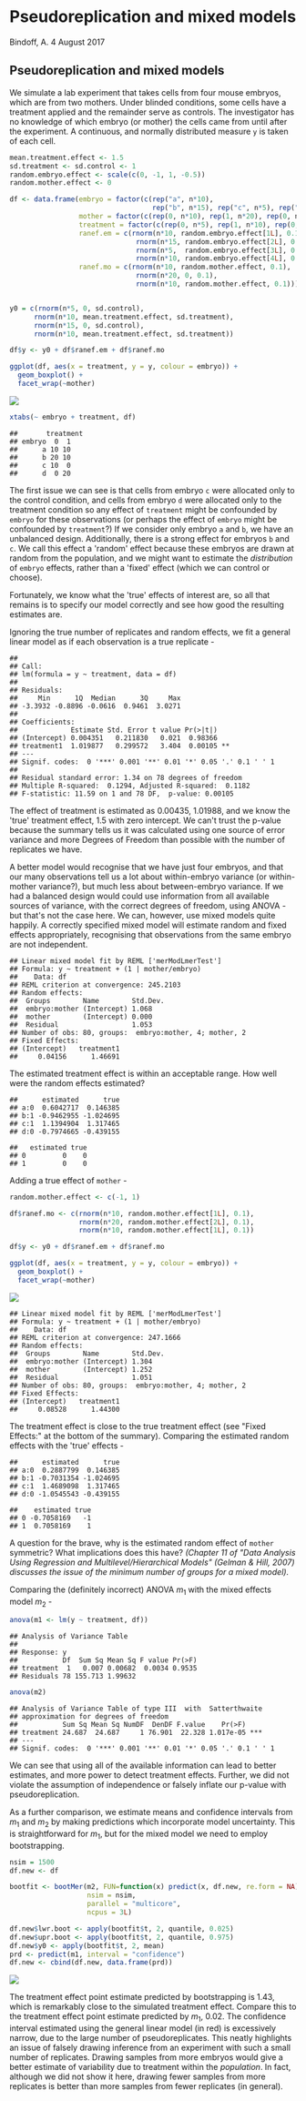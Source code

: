 Pseudoreplication and mixed models
================
Bindoff, A.
4 August 2017

Pseudoreplication and mixed models
----------------------------------

We simulate a lab experiment that takes cells from four mouse embryos, which are from two mothers. Under blinded conditions, some cells have a treatment applied and the remainder serve as controls. The investigator has no knowledge of which embryo (or mother) the cells came from until after the experiment. A continuous, and normally distributed measure `y` is taken of each cell.

``` r
mean.treatment.effect <- 1.5
sd.treatment <- sd.control <- 1
random.embryo.effect <- scale(c(0, -1, 1, -0.5))
random.mother.effect <- 0

df <- data.frame(embryo = factor(c(rep("a", n*10),
                                   rep("b", n*15), rep("c", n*5), rep("d", n*10))),
                 mother = factor(c(rep(0, n*10), rep(1, n*20), rep(0, n*10))),
                 treatment = factor(c(rep(0, n*5), rep(1, n*10), rep(0, n*15), rep(1, n*10))),
                 ranef.em = c(rnorm(n*10, random.embryo.effect[1L], 0.1),
                               rnorm(n*15, random.embryo.effect[2L], 0.1),
                               rnorm(n*5,  random.embryo.effect[3L], 0.1),
                               rnorm(n*10, random.embryo.effect[4L], 0.1)),
                 ranef.mo = c(rnorm(n*10, random.mother.effect, 0.1),
                               rnorm(n*20, 0, 0.1),
                               rnorm(n*10, random.mother.effect, 0.1)))


y0 = c(rnorm(n*5, 0, sd.control),
      rnorm(n*10, mean.treatment.effect, sd.treatment),
      rnorm(n*15, 0, sd.control),
      rnorm(n*10, mean.treatment.effect, sd.treatment))

df$y <- y0 + df$ranef.em + df$ranef.mo

ggplot(df, aes(x = treatment, y = y, colour = embryo)) + 
  geom_boxplot() +
  facet_wrap(~mother)
```

![](pseudoreplication_files/figure-markdown_github/simulation-1.png)

``` r
xtabs(~ embryo + treatment, df)
```

    ##       treatment
    ## embryo  0  1
    ##      a 10 10
    ##      b 20 10
    ##      c 10  0
    ##      d  0 20

The first issue we can see is that cells from embryo `c` were allocated only to the control condition, and cells from embryo `d` were allocated only to the treatment condition so any effect of `treatment` might be confounded by `embryo` for these observations (or perhaps the effect of `embryo` might be confounded by `treatment`?) If we consider only embryo `a` and `b`, we have an unbalanced design. Additionally, there is a strong effect for embryos `b` and `c`. We call this effect a 'random' effect because these embryos are drawn at random from the population, and we might want to estimate the *distribution* of `embryo` effects, rather than a 'fixed' effect (which we can control or choose).

Fortunately, we know what the 'true' effects of interest are, so all that remains is to specify our model correctly and see how good the resulting estimates are.

Ignoring the true number of replicates and random effects, we fit a general linear model as if each observation is a true replicate -

    ## 
    ## Call:
    ## lm(formula = y ~ treatment, data = df)
    ## 
    ## Residuals:
    ##     Min      1Q  Median      3Q     Max 
    ## -3.3932 -0.8896 -0.0616  0.9461  3.0271 
    ## 
    ## Coefficients:
    ##             Estimate Std. Error t value Pr(>|t|)   
    ## (Intercept) 0.004351   0.211830   0.021  0.98366   
    ## treatment1  1.019877   0.299572   3.404  0.00105 **
    ## ---
    ## Signif. codes:  0 '***' 0.001 '**' 0.01 '*' 0.05 '.' 0.1 ' ' 1
    ## 
    ## Residual standard error: 1.34 on 78 degrees of freedom
    ## Multiple R-squared:  0.1294, Adjusted R-squared:  0.1182 
    ## F-statistic: 11.59 on 1 and 78 DF,  p-value: 0.00105

The effect of treatment is estimated as 0.00435, 1.01988, and we know the 'true' treatment effect, 1.5 with zero intercept. We can't trust the p-value because the summary tells us it was calculated using one source of error variance and more Degrees of Freedom than possible with the number of replicates we have.

A better model would recognise that we have just four embryos, and that our many observations tell us a lot about within-embryo variance (or within-mother variance?), but much less about between-embryo variance. If we had a balanced design would could use information from all available sources of variance, with the correct degrees of freedom, using ANOVA - but that's not the case here. We can, however, use mixed models quite happily. A correctly specified mixed model will estimate random and fixed effects appropriately, recognising that observations from the same embryo are not independent.

    ## Linear mixed model fit by REML ['merModLmerTest']
    ## Formula: y ~ treatment + (1 | mother/embryo)
    ##    Data: df
    ## REML criterion at convergence: 245.2103
    ## Random effects:
    ##  Groups        Name        Std.Dev.
    ##  embryo:mother (Intercept) 1.068   
    ##  mother        (Intercept) 0.000   
    ##  Residual                  1.053   
    ## Number of obs: 80, groups:  embryo:mother, 4; mother, 2
    ## Fixed Effects:
    ## (Intercept)   treatment1  
    ##     0.04156      1.46691

The estimated treatment effect is within an acceptable range. How well were the random effects estimated?

    ##      estimated      true
    ## a:0  0.6042717  0.146385
    ## b:1 -0.9462955 -1.024695
    ## c:1  1.1394904  1.317465
    ## d:0 -0.7974665 -0.439155

    ##   estimated true
    ## 0         0    0
    ## 1         0    0

Adding a true effect of `mother` -

``` r
random.mother.effect <- c(-1, 1)

df$ranef.mo <- c(rnorm(n*10, random.mother.effect[1L], 0.1),
                 rnorm(n*20, random.mother.effect[2L], 0.1),
                 rnorm(n*10, random.mother.effect[1L], 0.1))

df$y <- y0 + df$ranef.em + df$ranef.mo

ggplot(df, aes(x = treatment, y = y, colour = embryo)) + 
  geom_boxplot() +
  facet_wrap(~mother)
```

![](pseudoreplication_files/figure-markdown_github/simulation2-1.png)

    ## Linear mixed model fit by REML ['merModLmerTest']
    ## Formula: y ~ treatment + (1 | mother/embryo)
    ##    Data: df
    ## REML criterion at convergence: 247.1666
    ## Random effects:
    ##  Groups        Name        Std.Dev.
    ##  embryo:mother (Intercept) 1.304   
    ##  mother        (Intercept) 1.252   
    ##  Residual                  1.051   
    ## Number of obs: 80, groups:  embryo:mother, 4; mother, 2
    ## Fixed Effects:
    ## (Intercept)   treatment1  
    ##     0.08528      1.44300

The treatment effect is close to the true treatment effect (see "Fixed Effects:" at the bottom of the summary). Comparing the estimated random effects with the 'true' effects -

    ##      estimated      true
    ## a:0  0.2887799  0.146385
    ## b:1 -0.7031354 -1.024695
    ## c:1  1.4689098  1.317465
    ## d:0 -1.0545543 -0.439155

    ##    estimated true
    ## 0 -0.7058169   -1
    ## 1  0.7058169    1

A question for the brave, why is the estimated random effect of `mother` symmetric? What implications does this have? *(Chapter 11 of "Data Analysis Using Regression and Multilevel/Hierarchical Models" (Gelman & Hill, 2007) discusses the issue of the minimum number of groups for a mixed model).*

Comparing the (definitely incorrect) ANOVA *m*<sub>1</sub> with the mixed effects model *m*<sub>2</sub> -

``` r
anova(m1 <- lm(y ~ treatment, df))
```

    ## Analysis of Variance Table
    ## 
    ## Response: y
    ##           Df  Sum Sq Mean Sq F value Pr(>F)
    ## treatment  1   0.007 0.00682  0.0034 0.9535
    ## Residuals 78 155.713 1.99632

``` r
anova(m2)
```

    ## Analysis of Variance Table of type III  with  Satterthwaite 
    ## approximation for degrees of freedom
    ##           Sum Sq Mean Sq NumDF  DenDF F.value    Pr(>F)    
    ## treatment 24.687  24.687     1 76.901  22.328 1.017e-05 ***
    ## ---
    ## Signif. codes:  0 '***' 0.001 '**' 0.01 '*' 0.05 '.' 0.1 ' ' 1

We can see that using all of the available information can lead to better estimates, and more power to detect treatment effects. Further, we did not violate the assumption of independence or falsely inflate our p-value with pseudoreplication.

As a further comparison, we estimate means and confidence intervals from *m*<sub>1</sub> and *m*<sub>2</sub> by making predictions which incorporate model uncertainty. This is straightforward for *m*<sub>1</sub>, but for the mixed model we need to employ bootstrapping.

``` r
nsim = 1500
df.new <- df

bootfit <- bootMer(m2, FUN=function(x) predict(x, df.new, re.form = NA),
                   nsim = nsim,
                   parallel = "multicore",
                   ncpus = 3L)

df.new$lwr.boot <- apply(bootfit$t, 2, quantile, 0.025)
df.new$upr.boot <- apply(bootfit$t, 2, quantile, 0.975)
df.new$y0 <- apply(bootfit$t, 2, mean)
prd <- predict(m1, interval = "confidence")
df.new <- cbind(df.new, data.frame(prd))
```

![](pseudoreplication_files/figure-markdown_github/unnamed-chunk-9-1.png)

The treatment effect point estimate predicted by bootstrapping is 1.43, which is remarkably close to the simulated treatment effect. Compare this to the treatment effect point estimate predicted by *m*<sub>1</sub>, 0.02. The confidence interval estimated using the general linear model (in red) is excessively narrow, due to the large number of pseudoreplicates. This neatly highlights an issue of falsely drawing inference from an experiment with such a small number of replicates. Drawing samples from more embryos would give a better estimate of variability due to treatment within the *population*. In fact, although we did not show it here, drawing fewer samples from more replicates is better than more samples from fewer replicates (in general).
